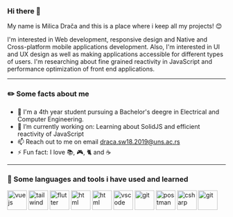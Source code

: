 ### Hi there 👋

My name is Milica Drača and this is a place where i keep all my projects! 😊

 I'm interested in Web development, responsive design and Native and Cross-platform mobile applications development. Also, I'm interested in UI and UX design as well as making applications accessible for different types of users. I'm researching about fine grained reactivity in JavaScript and performance optimization of front end applications.
 
 <hr/>
 
### ✏️ Some facts about me
 - 📖 I'm a 4th year student pursuing a Bachelor's deegre in Electrical and Computer Engineering.
 - 🔭 I’m currently working on: Learning about SolidJS and efficient reactivity of JavaScript
 - 📫 Reach out to me on email draca.sw18.2019@uns.ac.rs
 - ⚡  Fun fact: I love 📚, 🎮, 🐈 and ☕
 
 <hr/>

### 🚀 Some languages and tools i have used and learned
 <p align="left">
 <img src="https://vuejs.org/images/logo.png" alt="vuejs" width="45" height="45"/>
 <img src="https://upload.wikimedia.org/wikipedia/commons/thumb/d/d5/Tailwind_CSS_Logo.svg/2048px-Tailwind_CSS_Logo.svg.png" alt="tailwind" width="45" height="45"/>
 <img src="https://cdn-images-1.medium.com/max/1200/1*5-aoK8IBmXve5whBQM90GA.png" alt="flutter" width="45" height="45"/>
 <img src="https://icon-library.com/images/html5-icon/html5-icon-13.jpg" alt="html" width="45" 
 height="45"/>
  <img src="https://www.iconninja.com/files/752/618/436/css-internet-technology-website-web-style-css3-icon.svg" alt="html" width="45" 
 height="45"/>
 <img src="https://cdn.jsdelivr.net/gh/devicons/devicon/icons/vscode/vscode-original.svg" alt="vscode" width="45" height="45"/>
 <img src="https://git-scm.com/images/logos/downloads/Git-Icon-1788C.png" alt="git" width="45" height="45"/>
 <img src="https://res.cloudinary.com/postman/image/upload/t_team_logo/v1629869194/team/2893aede23f01bfcbd2319326bc96a6ed0524eba759745ed6d73405a3a8b67a8" alt="postman" width="45" height="45"/>
 <img src="https://cdn.cdnlogo.com/logos/c/27/c.svg" alt="csharp" width="45" height="45"/>
<img src="https://upload.wikimedia.org/wikipedia/commons/thumb/2/29/Postgresql_elephant.svg/1200px-Postgresql_elephant.svg.png" alt="git" width="45" height="45"/>

 </p>

